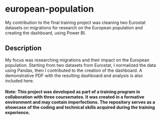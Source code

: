 # european-population
My contribution to the final training project was cleaning two Eurostat datasets on migrations for research on the European population and creating the dashboard, using Power BI.

## Description
My focus was researching migrations and their impact on the European population. Starting from two datasets from Eurostat, I normalized the data using Pandas, then I contributed to the creation of the dashboard. A demonstrative PDF with the resulting dashboard and analysis is also included here.

#### Note: This project was developed as part of a training program in collaboration with three coursemates. It was created in a formative environment and may contain imperfections. The repository serves as a showcase of the coding and technical skills acquired during the training experience.
